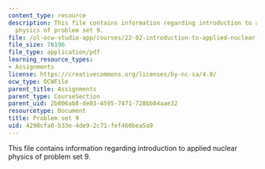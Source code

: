 ```yaml
---
content_type: resource
description: This file contains information regarding introduction to applied nuclear
  physics of problem set 9.
file: /ol-ocw-studio-app/courses/22-02-introduction-to-applied-nuclear-physics-spring-2012/4298cfa0b33e4de92c71fef460bea5a9_MIT22_02S12_pset9.pdf
file_size: 76196
file_type: application/pdf
learning_resource_types:
- Assignments
license: https://creativecommons.org/licenses/by-nc-sa/4.0/
ocw_type: OCWFile
parent_title: Assignments
parent_type: CourseSection
parent_uid: 2b806ab8-de03-4595-7471-728bb04aae32
resourcetype: Document
title: Problem set 9
uid: 4298cfa0-b33e-4de9-2c71-fef460bea5a9
---
```

This file contains information regarding introduction to applied nuclear physics of problem set 9.